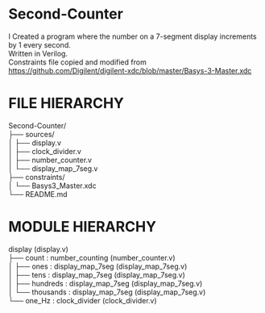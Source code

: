 # Second-Counter
I Created a program where the number on a 7-segment display increments by 1 every second.  
Written in Verilog.  
Constraints file copied and modified from https://github.com/Digilent/digilent-xdc/blob/master/Basys-3-Master.xdc  

# FILE HIERARCHY

Second-Counter/  
├── sources/  
│     ├── display.v  
│     ├── clock_divider.v  
│     ├── number_counter.v  
│     └── display_map_7seg.v  
├── constraints/  
│     └── Basys3_Master.xdc  
└── README.md  

#   MODULE HIERARCHY  

display (display.v)  
├── count : number_counting (number_counter.v)  
│     ├── ones : display_map_7seg (display_map_7seg.v)  
│     ├── tens : display_map_7seg (display_map_7seg.v)  
│     ├── hundreds : display_map_7seg (display_map_7seg.v)  
│     └── thousands : display_map_7seg (display_map_7seg.v)   
└── one_Hz : clock_divider (clock_divider.v)  
 
    

